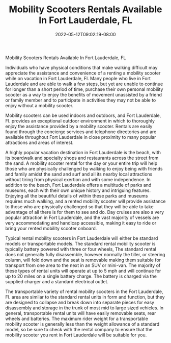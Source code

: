 ﻿---
title: "Mobility Scooters Rentals Available In Fort Lauderdale, FL"
date: 2022-05-12T09:02:19-08:00
description: "mobility scooters Tips for Web Success"
featured_image: "/images/mobility scooters.jpg"
tags: ["mobility scooters"]
---

Mobility Scooters Rentals Available In Fort Lauderdale, FL

Individuals who have physical conditions that make walking difficult may appreciate the assistance and convenience of a renting a mobility scooter while on vacation in Fort Lauderdale, Fl. Many people who live in Fort Lauderdale and are able to walk a few steps, but yet are unable to continue for longer than a short period of time, purchase their own personal mobility scooter as a way to enjoy the benefits of movement unassisted by a friend or family member and to participate in activities they may not be able to enjoy without a mobility scooter.

Mobility scooters can be used indoors and outdoors, and Fort Lauderdale, Fl. provides an exceptional outdoor environment in which to thoroughly enjoy the assistance provided by a mobility scooter. Rentals are easily found through the concierge services and telephone directories and are available throughout Fort Lauderdale in close proximity to many popular attractions and areas of interest. 

A highly popular vacation destination in Fort Lauderdale is the beach, with its boardwalk and specialty shops and restaurants across the street from the sand. A mobility scooter rental for the day or your entire trip will help those who are physically challenged by walking to enjoy being with friends and family amidst the sand and surf and all its nearby local attractions without tiring from physical exertion and with some independence. In addition to the beach, Fort Lauderdale offers a multitude of parks and museums, each with their own unique history and intriguing features. Enjoying all the beautiful details of within these parks and museums requires much walking, and a rented mobility scooter will provide assistance to those who are physically challenged so that they will be able to take advantage of all there is for them to see and do. Day cruises are also a very popular attraction in Fort Lauderdale, and the vast majority of vessels are very accommodating and handicap accessible, making it easy to ride or bring your rented mobility scooter onboard.
 
Typical rental mobility scooters in Fort Lauderdale will either be standard models or transportable models. The standard rental mobility scooter is typically battery powered with three or four wheels, The standard rental does not generally fully disassemble, however normally the tiller, or steering column, will fold down and the seat is removable making them suitable for transport from one area to the next in an SUV or mini-van. The majority of these types of rental units will operate at up to 5 mph and will continue for up to 20 miles on a single battery charge. The battery is charged via the supplied charger and a standard electrical outlet. 


The transportable variety of rental mobility scooters in the Fort Lauderdale, Fl. area are similar to the standard rental units in form and function, but they are designed to collapse and break down into separate pieces for easy disassembly and storage in the trunk of most mid to large sized vehicles. In general, transportable rental units will have easily removable seats, rear wheels and batteries. The maximum rider weight for a transportable mobility scooter is generally less than the weight allowance of a standard model, so be sure to check with the rental company to ensure that the mobility scooter you rent in Fort Lauderdale will be suitable for you. 









